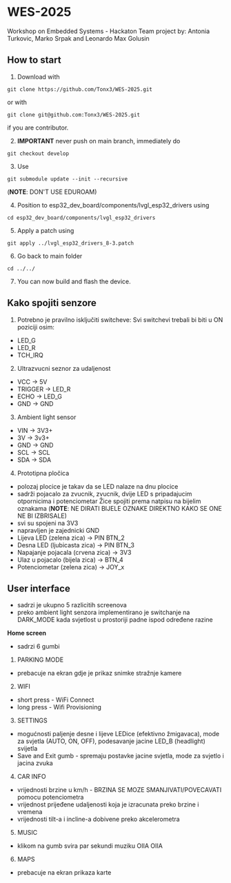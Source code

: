 # WES-2025
Workshop on Embedded Systems - Hackaton
Team project by: Antonia Turkovic, Marko Srpak and Leonardo Max Golusin

## How to start

1. Download with 
```
git clone https://github.com/Tonx3/WES-2025.git
```
or with 
```
git clone git@github.com:Tonx3/WES-2025.git
```
if you are contributor.

2. **IMPORTANT** never push on main branch, immediately do
```
git checkout develop
```

3. Use
```
git submodule update --init --recursive
```
(**NOTE**: DON'T USE EDUROAM)

4. Position to esp32_dev_board/components/lvgl_esp32_drivers using 
```
cd esp32_dev_board/components/lvgl_esp32_drivers
```

5. Apply a patch using
```
git apply ../lvgl_esp32_drivers_8-3.patch
```

6. Go back to main folder
```
cd ../../
```

7. You can now build and flash the device.

## Kako spojiti senzore

1. Potrebno je pravilno isključiti switcheve:
Svi switchevi trebali bi biti u ON poziciji osim:
- LED_G
- LED_R
- TCH_IRQ

2. Ultrazvucni seznor za udaljenost
- VCC -> 5V
- TRIGGER -> LED_R
- ECHO -> LED_G
- GND -> GND

3. Ambient light sensor
- VIN -> 3V3+
- 3V -> 3v3+
- GND -> GND
- SCL -> SCL
- SDA -> SDA

4. Prototipna pločica 
- polozaj plocice je takav da se LED nalaze na dnu plocice
- sadrži pojacalo za zvucnik, zvucnik, dvije LED s pripadajucim otpornicima i potenciometar 
Žice spojiti prema natpisu na bijelim oznakama
(**NOTE**: NE DIRATI BIJELE OZNAKE DIREKTNO KAKO SE ONE NE BI IZBRISALE)
- svi su spojeni na 3V3
- napravljen je zajednicki GND
- Lijeva LED (zelena zica) -> PIN BTN_2
- Desna LED (ljubicasta zica) -> PIN BTN_3
- Napajanje pojacala (crvena zica) -> 3V3
- Ulaz u pojacalo (bijela zica) -> BTN_4
- Potenciometar (zelena zica) -> JOY_x

## User interface
- sadrzi je ukupno 5 razlicitih screenova
- preko ambient light senzora implementirano je switchanje na DARK_MODE kada svjetlost u prostoriji padne ispod određene razine


**Home screen** 
- sadrzi 6 gumbi 
1. PARKING MODE 
- prebacuje na ekran gdje je prikaz snimke stražnje kamere
2. WIFI
- short press - WiFi Connect
- long press - Wifi Provisioning 
3. SETTINGS 
- mogućnosti paljenje desne i lijeve LEDice (efektivno žmigavaca), mode za svjetla (AUTO, ON, OFF), podesavanje jacine LED_B (headlight) svijetla 
- Save and Exit gumb - spremaju postavke jacine svjetla, mode za svjetlo i jacina zvuka
4. CAR INFO 
- vrijednosti brzine u km/h - BRZINA SE MOZE SMANJIVATI/POVECAVATI pomocu potenciometra
- vrijednost prijeđene udaljenosti koja je izracunata preko brzine i vremena
- vrijednosti tilt-a i incline-a dobivene preko akcelerometra
5. MUSIC 
- klikom na gumb svira par sekundi muziku OIIA OIIA
6. MAPS 
- prebacuje na ekran prikaza karte


                         
                 




    

